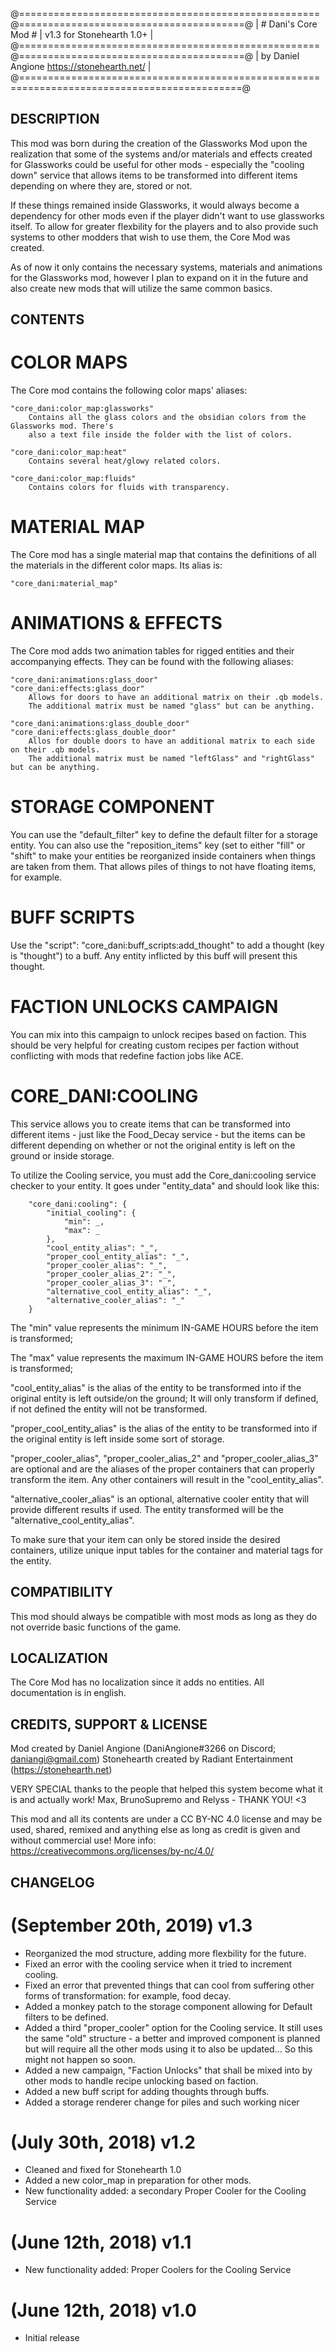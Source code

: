 @====================================================@=======================================@
|                # Dani's Core Mod #                 | v1.3             for Stonehearth 1.0+ |
@====================================================@=======================================@
|				  by Daniel Angione					    					     https://stonehearth.net/ |                                                                     
@============================================================================================@

## DESCRIPTION

This mod was born during the creation of the Glassworks Mod upon the realization that some
of the systems and/or materials and effects created for Glassworks could be useful for
other mods - especially the "cooling down" service that allows items to be transformed into
different items depending on where they are, stored or not.

If these things remained inside Glassworks, it would always become a dependency for other
mods even if the player didn't want to use glassworks itself. To allow for greater flexbility
for the players and to also provide such systems to other modders that wish to use them, the
Core Mod was created.

As of now it only contains the necessary systems, materials and animations for the Glassworks
mod, however I plan to expand on it in the future and also create new mods that will utilize
the same common basics.

## CONTENTS

# COLOR MAPS
The Core mod contains the following color maps' aliases:

	"core_dani:color_map:glassworks"
		Contains all the glass colors and the obsidian colors from the Glassworks mod. There's 
		also a text file inside the folder with the list of colors.
	
	"core_dani:color_map:heat"
		Contains several heat/glowy related colors.
		
	"core_dani:color_map:fluids"
		Contains colors for fluids with transparency.

# MATERIAL MAP 
The Core mod has a single material map that contains the definitions of all the materials in 
the different color maps. Its alias is:

	"core_dani:material_map"
	
# ANIMATIONS & EFFECTS
The Core mod adds two animation tables for rigged entities and their accompanying effects.
They can be found with the following aliases:

	"core_dani:animations:glass_door"
	"core_dani:effects:glass_door"
		Allows for doors to have an additional matrix on their .qb models.
		The additional matrix must be named "glass" but can be anything.
	
	"core_dani:animations:glass_double_door"
	"core_dani:effects:glass_double_door"
		Allos for double doors to have an additional matrix to each side on their .qb models.
		The additional matrix must be named "leftGlass" and "rightGlass" but can be anything.

# STORAGE COMPONENT
You can use the "default_filter" key to define the default filter for a storage entity.
You can also use the "reposition_items" key (set to either "fill" or "shift" to make your entities be
reorganized inside containers when things are taken from them. That allows piles of things to not 
have floating items, for example.

# BUFF SCRIPTS
Use the "script": "core_dani:buff_scripts:add_thought" to add a thought (key is "thought") to a buff.
Any entity inflicted by this buff will present this thought.

# FACTION UNLOCKS CAMPAIGN
You can mix into this campaign to unlock recipes based on faction. This should be very helpful for creating
custom recipes per faction without conflicting with mods that redefine faction jobs like ACE.
		
# CORE_DANI:COOLING
This service allows you to create items that can be transformed into different items - just
like the Food_Decay service - but the items can be different depending on whether or not the 
original entity is left on the ground or inside storage.

To utilize the Cooling service, you must add the Core_dani:cooling service checker to your
entity. It goes under "entity_data" and should look like this:

		"core_dani:cooling": {
			"initial_cooling": {
				"min": _,
				"max": _
			},
			"cool_entity_alias": "_",
			"proper_cool_entity_alias": "_",
			"proper_cooler_alias": "_",
			"proper_cooler_alias_2": "_",
			"proper_cooler_alias_3": "_",
			"alternative_cool_entity_alias": "_",
			"alternative_cooler_alias": "_"
		}

The "min" value represents the minimum IN-GAME HOURS before the item is transformed;

The "max" value represents the maximum IN-GAME HOURS before the item is transformed;

"cool_entity_alias" is the alias of the entity to be transformed into if the original entity is
left outside/on the ground; It will only transform if defined, if not defined the entity will not
be transformed.

"proper_cool_entity_alias" is the alias of the entity to be transformed into if the original
entity is left inside some sort of storage.

"proper_cooler_alias", "proper_cooler_alias_2" and "proper_cooler_alias_3" are optional and are the aliases of the proper
containers that can properly transform the item. Any other containers will result in the
"cool_entity_alias".

"alternative_cooler_alias" is an optional, alternative cooler entity that will provide different results if used. The
entity transformed will be the "alternative_cool_entity_alias".

To make sure that your item can only be stored inside the desired containers, utilize unique
input tables for the container and material tags for the entity.
	
## COMPATIBILITY

This mod should always be compatible with most mods as long as they do not override basic 
functions of the game.

## LOCALIZATION

The Core Mod has no localization since it adds no entities. All documentation is in english.

## CREDITS, SUPPORT & LICENSE

Mod created by Daniel Angione (DaniAngione#3266 on Discord; daniangi@gmail.com)
Stonehearth created by Radiant Entertainment (https://stonehearth.net)

VERY SPECIAL thanks to the people that helped this system become what it is and actually work!
Max, BrunoSupremo and Relyss - THANK YOU! <3

This mod and all its contents are under a CC BY-NC 4.0 license and may
be used, shared, remixed and anything else as long as credit is given and without
commercial use! More info: https://creativecommons.org/licenses/by-nc/4.0/

## CHANGELOG

# (September 20th, 2019) v1.3
- Reorganized the mod structure, adding more flexbility for the future.
- Fixed an error with the cooling service when it tried to increment cooling.
- Fixed an error that prevented things that can cool from suffering other forms of transformation: for example, food decay.
- Added a monkey patch to the storage component allowing for Default filters to be defined.
- Added a third "proper_cooler" option for the Cooling service. It still uses the same "old" structure - a better and improved component is planned but will require all the other mods using it to also be updated... So this might not happen so soon.
- Added a new campaign, "Faction Unlocks" that shall be mixed into by other mods to handle recipe unlocking based on faction.
- Added a new buff script for adding thoughts through buffs.
- Added a storage renderer change for piles and such working nicer

# (July 30th, 2018) v1.2
- Cleaned and fixed for Stonehearth 1.0
- Added a new color_map in preparation for other mods.
- New functionality added: a secondary Proper Cooler for the Cooling Service

# (June 12th, 2018) v1.1
- New functionality added: Proper Coolers for the Cooling Service

# (June 12th, 2018) v1.0
- Initial release